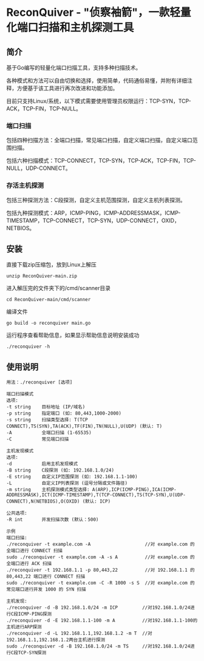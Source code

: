 # ReconQuiver - "侦察袖箭"，一款轻量化端口扫描和主机探测工具

## 简介
基于Go编写的轻量化端口扫描工具，支持多种扫描技术。

各种模式和方法可以自由切换和选择，使用简单，代码通俗易懂，并附有详细注释，方便基于该工具进行再次改进和功能添加。

目前只支持Linux/系统，以下模式需要使用管理员权限运行：TCP-SYN，TCP-ACK，TCP-FIN，TCP-NULL。

### 端口扫描
包括四种扫描方法：全端口扫描，常见端口扫描，自定义端口扫描，自定义端口范围扫描。

包括六种扫描模式：TCP-CONNECT，TCP-SYN，TCP-ACK，TCP-FIN，TCP-NULL，UDP-CONNECT。

### 存活主机探测
包括三种探测方法：C段探测，自定义主机范围探测，自定义主机列表探测。

包括九种探测模式：ARP，ICMP-PING，ICMP-ADDRESSMASK，ICMP-TIMESTAMP，TCP-CONNECT，TCP-SYN，UDP-CONNECT，OXID，NETBIOS。

## 安装
直接下载zip压缩包，放到Linux上解压
```
unzip ReconQuiver-main.zip
```
进入解压完的文件夹下的/cmd/scanner目录
```
cd ReconQuiver-main/cmd/scanner
```
编译文件
```
go build -o reconquiver main.go
```
运行程序查看帮助信息，如果显示帮助信息说明安装成功
```
./reconquiver -h
```

## 使用说明
```
用法：./reconquiver [选项]

端口扫描模式
选项:
-t string    目标地址 (IP/域名)
-p string    指定端口 (如: 80,443,1000-2000)
-s string    扫描类型选择: T(TCP CONNECT),TS(SYN),TA(ACK),TF(FIN),TN(NULL),U(UDP) (默认: T)
-A           全端口扫描 (1-65535)
-C           常见端口扫描

主机发现模式
选项:
-d           启用主机发现模式
-B string    C段探测 (如: 192.168.1.0/24)
-E string    自定义IP范围探测 (如: 192.168.1.1-100)
-L           自定义IP列表探测 (逗号分隔或文件路径)
-m string    主机探测模式类型选择: A(ARP),ICP(ICMP-PING),ICA(ICMP-ADDRESSMASK),ICT(ICMP-TIMESTAMP),T(TCP-CONNECT),TS(TCP-SYN),U(UDP-CONNECT),N(NETBIOS),O(OXID) (默认: ICP)

公共选项:
-R int       并发扫描次数 (默认：500)

示例
端口扫描:
./reconquiver -t example.com -A                    //对 example.com 的全端口进行 CONNECT 扫描
sudo ./reconquiver -t example.com -A -s A          //对 example.com 的全端口进行 ACK 扫描
./reconquiver -t 192.168.1.1 -p 80,443,22          //对 192.168.1.1 的 80,443,22 端口进行 CONNECT 扫描
sudo ./reconquiver -t example.com -C -R 1000 -s S  //对 example.com 的常见端口进行并发 1000 的 SYN 扫描

主机发现:
./reconquiver -d -B 192.168.1.0/24 -m ICP         //对192.168.1.0/24进行C段ICMP-PING探测
./reconquiver -d -E 192.168.1.1-100 -m A          //对192.168.1.1-100的主机进行ARP探测
./reconquiver -d -L 192.168.1.1,192.168.1.2 -m T  //对192.168.1.1,192.168.1.2两台主机进行探测
sudo ./reconquiver -d -B 192.168.1.0/24 -m TS     //对192.168.1.0/24进行C段TCP-SYN探测


